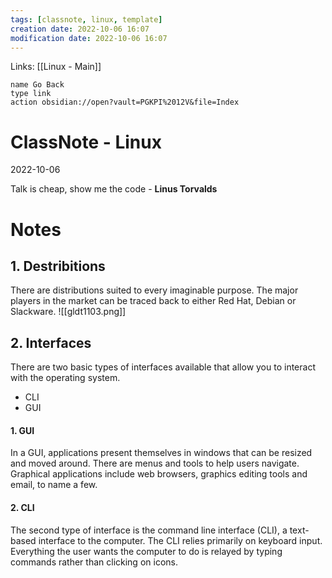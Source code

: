 ```yaml
---
tags: [classnote, linux, template]
creation date: 2022-10-06 16:07
modification date: 2022-10-06 16:07
---
```


Links: [[Linux - Main]]
```button
name Go Back
type link
action obsidian://open?vault=PGKPI%2012V&file=Index
```
# ClassNote - Linux
2022-10-06

Talk is cheap, show me the code - **Linus Torvalds**
# Notes
## 1. Destribitions
There are distributions suited to every imaginable purpose. The major players in the market can be traced back to either Red Hat, Debian or Slackware.
![[gldt1103.png]]
## 2. Interfaces
There are two basic types of interfaces available that allow you to interact with the operating system.
- CLI
- GUI
#### **1. GUI**
In a GUI, applications present themselves in windows that can be resized and moved around. There are menus and tools to help users navigate. Graphical applications include web browsers, graphics editing tools and email, to name a few.
#### **2. CLI**
The second type of interface is the command line interface (CLI), a text-based interface to the computer. The CLI relies primarily on keyboard input. Everything the user wants the computer to do is relayed by typing commands rather than clicking on icons.